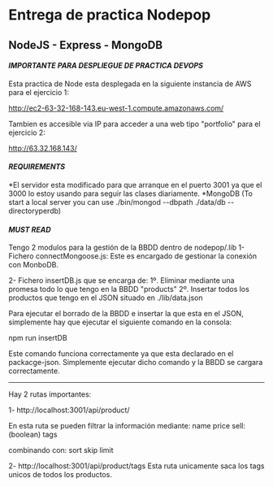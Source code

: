 # Entrega de practica Nodepop

## NodeJS - Express - MongoDB

#### *IMPORTANTE PARA DESPLIEGUE DE PRACTICA DEVOPS*
Esta practica de Node esta desplegada en la siguiente instancia de AWS para el ejercicio 1:

http://ec2-63-32-168-143.eu-west-1.compute.amazonaws.com/

Tambien es accesible via IP para acceder a una web tipo "portfolio" para el ejercicio 2:

http://63.32.168.143/



#### *REQUIREMENTS*

*El servidor esta modificado para que arranque en el puerto 3001 ya que el 3000 lo estoy usando para seguir las clases diariamente.
*MongoDB (To start a local server you can use ./bin/mongod --dbpath ./data/db --directoryperdb)


#### *MUST READ*

Tengo 2 modulos para la gestión de la BBDD dentro de nodepop/.lib
1- Fichero connectMongoose.js: Este es encargado de gestionar la conexión con MonboDB.

2- Fichero insertDB.js que se encarga de: 
    1º. Eliminar mediante una promesa todo lo que tengo en la BBDD "products"
    2º. Insertar todos los productos que tengo en el JSON situado en ./lib/data.json


Para ejecutar el borrado de la BBDD e insertar la que esta en el JSON, simplemente hay que ejecutar el siguiente comando en la consola:

npm run insertDB

Este comando funciona correctamente ya que esta declarado en el packacge-json. Simplemente ejecutar dicho comando y la BBDD se cargara correctamente.

---

Hay 2 rutas importantes:

1- http://localhost:3001/api/product/

En esta ruta se pueden filtrar la información mediante:
name
price
sell: (boolean)
tags

combinando con:
sort
skip
limit


2- http://localhost:3001/api/product/tags
Esta ruta unicamente saca los tags unicos de todos los productos.




